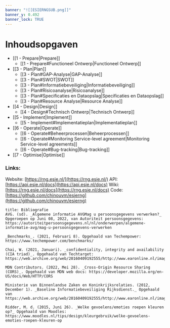 ```yaml
---
banner: "![[ESIERNGSUB.png]]"
banner_y: 0.492
banner_lock: TRUE
---
```


# Inhoudsopgaven
- [[1 - Prepare|Prepare]]
   - [[1 - Prepare#Functioneel Ontwerp|Functioneel Ontwerp]]
- [[3 - Plan|Plan]]
   - [[3 - Plan#GAP-Analyse|GAP-Analyse]]
   - [[3 - Plan#SWOT|SWOT]]
   - [[3 - Plan#Informatiebeveiliging|Informatiebeveiliging]]
   - [[3 - Plan#Risicoanalyse|Risicoanalyse]]
   - [[3 - Plan#Specificaties en Dataopslag|Specificaties en Dataopslag]]
   - [[3 - Plan#Resource Analyse|Resource Analyse]]
- [[4 - Design|Design]]
   - [[4 - Design#Technisch Ontwerp|Technisch Ontwerp]]
- [[5 - Implement|Implement]]
   - [[5 - Implement#Implementatieplan|Implementatieplan]]
- [[6 - Operate|Operate]]
   - [[6 - Operate#Beheerprocessen|Beheerprocessen]]
   - [[6 - Operate#Monitoring Service-level agreement|Monitoring Service-level agreements]]
   - [[6 - Operate#Bug-tracking|Bug-tracking]]
- [[7 - Optimise|Optimise]]

### Links:
Website: [https://rng.esie.nl/](https://rng.esie.nl/)
API: [https://api.esie.nl/docs](https://api.esie.nl/docs)
Wiki: [https://rng.esie.nl/docs](https://rng.esie.nl/docs)
Code: [https://github.com/chinouvm/esierng](https://github.com/chinouvm/esierng)


```ad-info
title: Bibliografie
AVG. (sd). _Algemene informatie AVGMag u persoonsgegevens verwerken?_ Opgeroepen op Juni 08, 2022, van Autoriteit persoonsgegevens: https://autoriteitpersoonsgegevens.nl/nl/onderwerpen/algemene-informatie-avg/mag-u-persoonsgegevens-verwerken

_Benchmarks_. (2021, Februari 8). Opgehaald van Techempower: https://www.techempower.com/benchmarks/

Chai, W. (2021, Januari). _confidentiality, integrity and availability (CIA triad)_. Opgehaald van Techtarget: https://web.archive.org/web/20160409192555/http://www.earonline.nl/images/ear/6/6f/BIR_TNK_1_0_definitief.pdf

MDN Contributors. (2022, Mei 28). _Cross-Origin Resource Sharing (CORS)_. Opgehaald van MDN web docs: https://developer.mozilla.org/en-US/docs/Web/HTTP/CORS

Ministerie van Binnenlandse Zaken en Koninkrijksrelaties. (2012, December 1). _Baseline Informatiebeveiliging Rijksdienst._ Opgehaald van https://web.archive.org/web/20160409192555/http://www.earonline.nl/images/ear/6/6f/BIR_TNK_1_0_definitief.pdf

Ridder, M. d. (2015, Juni 26). _Welke gevoelens/emoties roepen kleuren op?_ Opgehaald van Moodles: https://www.moodles.nl/tips/design/kleurgebruik/welke-gevoelens-emoties-roepen-kleuren-op
```

